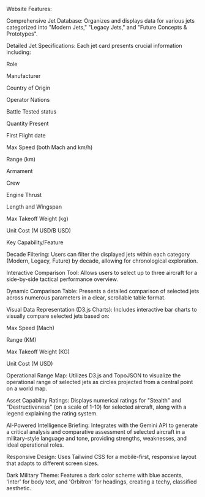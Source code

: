 Website Features:

Comprehensive Jet Database: Organizes and displays data for various jets categorized into "Modern Jets," "Legacy Jets," and "Future Concepts & Prototypes".

Detailed Jet Specifications: Each jet card presents crucial information including:

Role

Manufacturer

Country of Origin

Operator Nations

Battle Tested status

Quantity Present

First Flight date

Max Speed (both Mach and km/h)

Range (km)

Armament

Crew

Engine Thrust

Length and Wingspan

Max Takeoff Weight (kg)

Unit Cost (M USD/B USD)

Key Capability/Feature

Decade Filtering: Users can filter the displayed jets within each category (Modern, Legacy, Future) by decade, allowing for chronological exploration.

Interactive Comparison Tool: Allows users to select up to three aircraft for a side-by-side tactical performance overview.

Dynamic Comparison Table: Presents a detailed comparison of selected jets across numerous parameters in a clear, scrollable table format.

Visual Data Representation (D3.js Charts): Includes interactive bar charts to visually compare selected jets based on:

Max Speed (Mach)

Range (KM)

Max Takeoff Weight (KG)

Unit Cost (M USD)

Operational Range Map: Utilizes D3.js and TopoJSON to visualize the operational range of selected jets as circles projected from a central point on a world map.

Asset Capability Ratings: Displays numerical ratings for "Stealth" and "Destructiveness" (on a scale of 1-10) for selected aircraft, along with a legend explaining the rating system.

AI-Powered Intelligence Briefing: Integrates with the Gemini API to generate a critical analysis and comparative assessment of selected aircraft in a military-style language and tone, providing strengths, weaknesses, and ideal operational roles.

Responsive Design: Uses Tailwind CSS for a mobile-first, responsive layout that adapts to different screen sizes.

Dark Military Theme: Features a dark color scheme with blue accents, 'Inter' for body text, and 'Orbitron' for headings, creating a techy, classified aesthetic.

